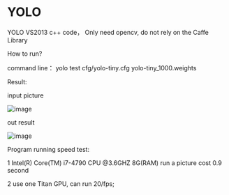 # YOLO

  YOLO  VS2013 c++ code， Only need opencv, do not rely on the Caffe Library

How to run?

  command line： yolo test cfg/yolo-tiny.cfg yolo-tiny_1000.weights

Result:

input picture

![image](https://github.com/guozhongluo/YOLO/blob/master/darknet_lgz/person.jpg)

out result

![image](https://github.com/guozhongluo/YOLO/blob/master/darknet_lgz/predictions1.png)


Program running speed test:


  1 Intel(R) Core(TM) i7-4790 CPU @3.6GHZ 8G(RAM)    run a picture cost 0.9 second

  2 use one Titan GPU, can run  20/fps;
